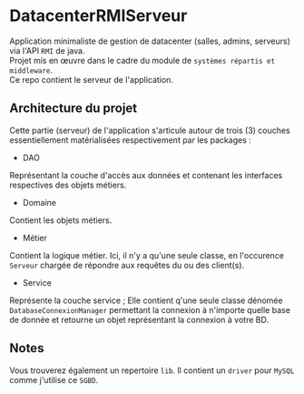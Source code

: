 # DatacenterRMIServeur  

Application minimaliste de gestion de datacenter (salles, admins, serveurs) via l'API `RMI` de java.  
Projet mis en œuvre dans le cadre du module de `systèmes répartis et middleware`.  
Ce repo contient le serveur de l'application.  

## Architecture du projet  

Cette partie (serveur) de l'application s'articule autour de trois (3) couches essentiellement matérialisées respectivement par les packages :  

- DAO  

Représentant la couche d'accès aux données et contenant les interfaces respectives des objets métiers.  

- Domaine 

Contient les objets métiers.  

- Métier  

Contient la logique métier. Ici, il n'y a qu'une seule classe, en l'occurence `Serveur` chargée de répondre aux requêtes du ou des client(s).  

- Service  

Représente la couche service ; Elle contient q'une seule classe dénomée `DatabaseConnexionManager` permettant la connexion à n'importe quelle base de donnée et retourne un objet représentant la connexion à votre BD.  

## Notes  

Vous trouverez également un repertoire `lib`. Il contient un `driver` pour `MySQL` comme j'utilise ce `SGBD`.  
